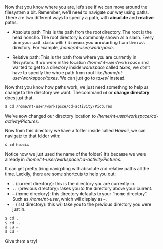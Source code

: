 Now that you know where you are, let’s see if we can move around the filesystem a bit. Remember, we’ll need to navigate our way using paths. There are two different ways to specify a path, with **absolute** and **relative** paths. 

- Absolute path: This is the path from the root directory. The root is the head honcho. The root directory is commonly shown as a slash. Every time your path starts with **/** it means you are starting from the root directory. For example, */home/nt-user/workspace*.

- Relative path: This is the path from where you are currently in filesystem. If we were in the location */home/nt-user/workspace* and wanted to get to a directory inside *workspace* called *taxes*, we don’t have to specify the whole path from root like */home/nt-user/workspace/taxes*. We can just go to *taxes/* instead.

Now that you know how paths work, we just need something to help us change to the directory we want. The command `cd` or **change directory** does just that. 

```bash
$ cd /home/nt-user/workspace/cd-activity/Pictures
```

We've now changed our directory location to */home/nt-user/workspace/cd-activity/Pictures*.

Now from this directory we have a folder inside called *Hawaii*, we can navigate to that folder with:

```bash
$ cd Hawaii
```

Notice how we just used the name of the folder? It’s because we were already in */home/nt-user/workspace/cd-activity/Pictures*.

It can get pretty tiring navigating with absolute and relative paths all the time. Luckily, there are some shortcuts to help you out: 

- `.`  (current directory): this is the directory you are currently in.
- `..` (previous directory): takes you to the directory above your current.
- `~`  (home directory): this directory defaults to your “home directory”. Such as */home/nt-user*, which will display as `~`.
- `-`  (last directory): this will take you to the previous directory you were just in.

```bash
$ cd .
$ cd ..
$ cd ~
$ cd -
```

Give them a try!
